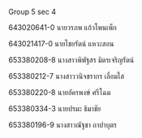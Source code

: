 Group 5 sec 4


643020641-0	นายวรภพ แก้วโพนเพ็ก


643021417-0	นายไชยรัตน์ แหวะสอน


653380208-8	นางสาวพิพัฐสร มิตรเจริญรัตน์


653380212-7	นางสาววนิจชรากร เลื่อมใส


653380220-8	นายอัครพงษ์ ศรีโฉม


653380334-3	นายปรมะ ธิมาชัย


653380196-9	นางสาวณัฐชา ถาปาบุตร
